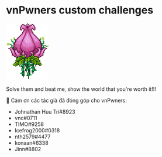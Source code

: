 # vnPwners custom challenges

![](./assets/Plantera_(First_form).gif)

Solve them and beat me, show the world that you're worth it!!!

👏 Cảm ơn các tác giả đã đóng góp cho vnPwners:
* Johnathan Huu Tri#8923 
* vnc#0711
* TIMO#9258
* Icefrog2000#0318
* nth2579#4477
* konaan#6338
* Jinn#8802